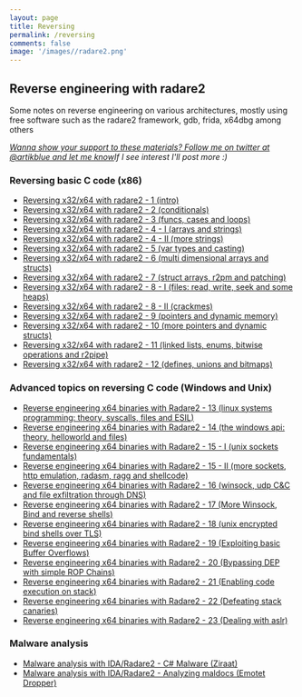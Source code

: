 ```yaml
---
layout: page
title: Reversing
permalink: /reversing
comments: false
image: '/images//radare2.png'
---
```

<div class="row justify-content-between">
<div class="col-md-8 pr-5">
<h2>Reverse engineering with radare2</h2>
<p>Some notes on reverse engineering on various architectures, mostly using free software such as the radare2 framework, gdb, frida, x64dbg among others</p>

<i><a href="https://www.twitter.com/artikblue">Wanna show your support to these materials? Follow me on twitter at @artikblue and let me know</a>If I see interest I'll post more :)</i>
<h3>Reversing basic C code (x86)</h3>
<ul>
  <li><a href="https://artik.blue/reversing-radare2-1">Reversing x32/x64 with radare2 - 1 (intro) </a></li>
  <li><a href="https://artik.blue/reversing-radare2-2">Reversing x32/x64 with radare2 - 2 (conditionals) </a></li>
  <li><a href="https://artik.blue/reversing-radare-3">Reversing x32/x64 with radare2 - 3 (funcs, cases and loops)</a></li>
  <li><a href="https://artik.blue/reversing-radare-4">Reversing x32/x64 with radare2 - 4 - I (arrays and strings)</a></li>
  <li><a href="https://artik.blue/reversing-radare-4-ii">Reversing x32/x64 with radare2 - 4 - II (more strings)</a></li>
  <li><a href="https://artik.blue/reversing-radare-5">Reversing x32/x64 with radare2 - 5 (var types and casting)</a></li>
  <li><a href="https://artik.blue/reversing-radare-6">Reversing x32/x64 with radare2 - 6 (multi dimensional arrays and structs)</a></li>
  <li><a href="https://artik.blue/reversing-radare-7">Reversing x32/x64 with radare2 - 7 (struct arrays, r2pm and patching)</a></li>	
  <li><a href="https://artik.blue/reversing-radare-8">Reversing x32/x64 with radare2 - 8 - I (files: read, write, seek and some heaps)</a></li>
  <li><a href="https://artik.blue/reversing-radare-8-i">Reversing x32/x64 with radare2 - 8 - II (crackmes)</a></li>
  <li><a href="https://artik.blue/reversing-radare-9">Reversing x32/x64 with radare2 - 9 (pointers and dynamic memory)</a></li>
  <li><a href="https://artik.blue/reversing-radare-10">Reversing x32/x64 with radare2 - 10 (more pointers and dynamic structs)</a></li>
  <li><a href="https://artik.blue/reversing-radare-11">Reversing x32/x64 with radare2 - 11 (linked lists, enums, bitwise operations and r2pipe)</a></li>
  <li><a href="https://artik.blue/reversing-radare-12">Reversing x32/x64 with radare2 - 12 (defines, unions and bitmaps)</a></li>
</ul>
<h3>Advanced topics on reversing C code (Windows and Unix)</h3>
<ul>
  <li><a href="https://artik.blue/reversing-radare-13">Reverse engineering x64 binaries with Radare2 - 13 (linux systems programming: theory, syscalls, files and ESIL)</a></li>
  <li><a href="https://artik.blue/reversing-radare-14">Reverse engineering x64 binaries with Radare2 - 14 (the windows api: theory, helloworld and files)</a></li>
  <li><a href="https://artik.blue/reversing-radare-15">Reverse engineering x64 binaries with Radare2 - 15 - I (unix sockets fundamentals)</a></li>
  <li><a href="https://artik.blue/reversing-radare-16">Reverse engineering x64 binaries with Radare2 - 15 - II (more sockets, http emulation, radasm, ragg and shellcode)</a></li>
  <li><a href="https://artik.blue/reversing-radare-17">Reverse engineering x64 binaries with Radare2 - 16 (winsock, udp C&C and file exfiltration through DNS)</a></li>
  <li><a href="https://artik.blue/reversing-radare-18">Reverse engineering x64 binaries with Radare2 - 17 (More Winsock, Bind and reverse shells)</a></li>
  <li><a href="https://artik.blue/reversing-radare-19">Reverse engineering x64 binaries with Radare2 - 18 (unix encrypted bind shells over TLS)</a></li>
  <li><a href="https://artik.blue/reversing-radare-20">Reverse engineering x64 binaries with Radare2 - 19 (Exploiting basic Buffer Overflows)</a></li>
  <li><a href="https://artik.blue/reversing-radare-21">Reverse engineering x64 binaries with Radare2 - 20 (Bypassing DEP with simple ROP Chains)</a></li>
  <li><a href="https://artik.blue/reversing-radare-22">Reverse engineering x64 binaries with Radare2 - 21 (Enabling code execution on stack)</a></li>
  <li><a href="https://artik.blue/reversing-radare-23">Reverse engineering x64 binaries with Radare2 - 22 (Defeating stack canaries)</a></li>
  <li><a href="https://artik.blue/reversing-radare-24">Reverse engineering x64 binaries with Radare2 - 23 (Dealing with aslr)</a></li>

  </ul>
<h3>Malware analysis</h3>
<ul>
  <li><a href="https://artik.blue/malware1">Malware analysis with IDA/Radare2 - C# Malware (Ziraat)</a></li>
  <li><a href="https://artik.blue/malware2">Malware analysis with IDA/Radare2 - Analyzing maldocs (Emotet Dropper)</a></li>
  
</ul>
